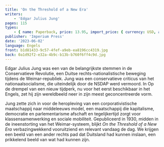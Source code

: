 ```yaml
---
title: 'On the Threshold of a New Era'
writers:
    - 'Edgar Julius Jung'
pages: 115
types:
    - { name: Paperback, price: 13.95, import_price: { currency: USD, amount: 12.75 }, isbn: 978-1-922602-82-4 }
publisher: 'Imperium Press'
date: '2023-06-02'
language: Engels
front: b1d81433-9c57-4fef-a9eb-ea8196cc4319.jpg
back: 0a1d92f2-e32a-4b9c-b13b-b760f6ff4c9d.jpg
---
```


Edgar Julius Jung was een van de belangrijkste stemmen in de Conservatieve Revolutie, een Duitse rechts-nationalistische beweging tijdens de Weimar-republiek. Jung was een conservatieve criticus van het nationaalsocialisme, die uiteindelijk door de NSDAP werd vermoord. In Op de drempel van een nieuw tijdperk, nu voor het eerst beschikbaar in het Engels, zet hij zijn wereldbeeld neer in zijn meest geconcentreerde vorm.

Jung zette zich in voor de heropleving van een corporativistische maatschappij naar middeleeuws model, een maatschappij die kapitalisme, democratie en parlementarisme afschaft en tegelijkertijd zorgt voor klassensamenwerking en sociale mobiliteit. Gepubliceerd in 1930, midden in de ineenstorting van het Weimar-systeem, blijkt *On the Threshold of a New Era* verbazingwekkend vooruitziend en relevant vandaag de dag. We krijgen een beeld van een ander rechts pad dat Duitsland had kunnen inslaan, een prikkelend beeld van wat had kunnen zijn.
